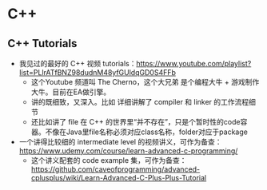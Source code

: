 # C++

## C++ Tutorials
* 我见过的最好的 C++ 视频 tutorials：https://www.youtube.com/playlist?list=PLlrATfBNZ98dudnM48yfGUldqGD0S4FFb
  * 这个Youtube 频道叫 The Cherno，这个大兄弟 是个编程大牛 + 游戏制作大牛。目前在EA做引擎。
  * 讲的既细致，又深入。比如 详细讲解了 compiler 和 linker 的工作流程细节
  * 还比如讲了 file 在 C++ 的世界里“并不存在”，只是个暂时性的code容器。不像在Java里file名称必须对应class名称，folder对应于package
* 一个讲得比较细的 intermediate level 的视频讲义，可作为备查：https://www.udemy.com/course/learn-advanced-c-programming/
  * 这个讲义配套的 code example 集，可作为备查：https://github.com/caveofprogramming/advanced-cplusplus/wiki/Learn-Advanced-C-Plus-Plus-Tutorial
  
